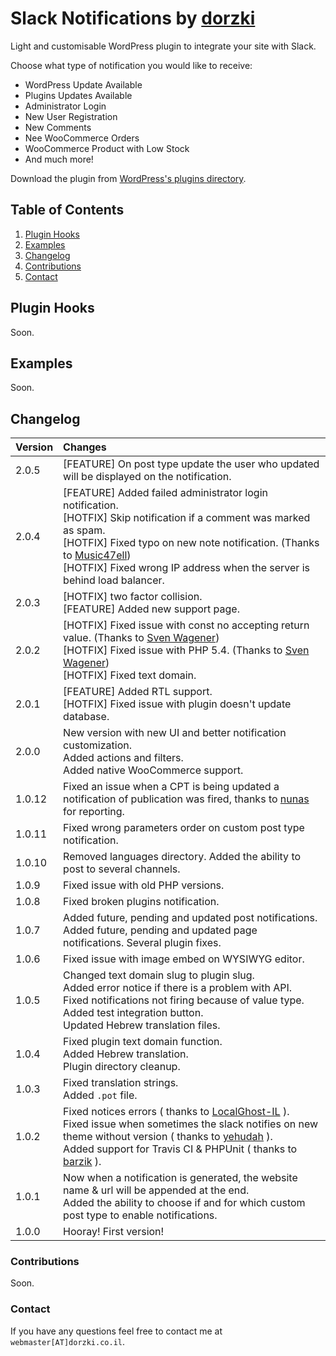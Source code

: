 
# Slack Notifications by [dorzki](https://www.dorzki.co.il)
Light and customisable WordPress plugin to integrate your site with Slack.

Choose what type of notification you would like to receive:
* WordPress Update Available
* Plugins Updates Available
* Administrator Login
* New User Registration
* New Comments
* Nee WooCommerce Orders
* WooCommerce Product with Low Stock
* And much more!

Download the plugin from [WordPress's plugins directory](https://he.wordpress.org/plugins/dorzki-notifications-to-slack/).

## Table of Contents
1. [Plugin Hooks](#plugin-hooks)
1. [Examples](#examples)
1. [Changelog](#changelog)
1. [Contributions](#contributions)
1. [Contact](#contact)

## Plugin Hooks
Soon.

## Examples
Soon.

## Changelog

| Version | Changes |
| :------ | :------ |
| 2.0.5 | [FEATURE] On post type update the user who updated will be displayed on the notification. |
| 2.0.4 | [FEATURE] Added failed administrator login notification.<br>[HOTFIX] Skip notification if a comment was marked as spam.<br>[HOTFIX] Fixed typo on new note notification. (Thanks to [Music47ell](https://wordpress.org/support/users/music47ell/))<br>[HOTFIX] Fixed wrong IP address when the server is behind load balancer. |
| 2.0.3 | [HOTFIX] two factor collision.<br>[FEATURE] Added new support page. |
| 2.0.2 | [HOTFIX] Fixed issue with const no accepting return value. (Thanks to [Sven Wagener](https://wordpress.org/support/users/mahype/))<br>[HOTFIX] Fixed issue with PHP 5.4. (Thanks to [Sven Wagener](https://wordpress.org/support/users/mahype/))<br>[HOTFIX] Fixed text domain.|
| 2.0.1 | [FEATURE] Added RTL support.<br>[HOTFIX] Fixed issue with plugin doesn't update database. |
| 2.0.0 | New version with new UI and better notification customization.<br>Added actions and filters.<br>Added native WooCommerce support. |
| 1.0.12 | Fixed an issue when a CPT is being updated a notification of publication was fired, thanks to [nunas](https://wordpress.org/support/users/nanus/) for reporting. |
| 1.0.11 | Fixed wrong parameters order on custom post type notification. |
| 1.0.10 | Removed languages directory. Added the ability to post to several channels. |
| 1.0.9 | Fixed issue with old PHP versions. |
| 1.0.8 | Fixed broken plugins notification. |
| 1.0.7 | Added future, pending and updated post notifications.<br>Added future, pending and updated page notifications. Several plugin fixes. |
| 1.0.6 | Fixed issue with image embed on WYSIWYG editor. |
| 1.0.5 | Changed text domain slug to plugin slug.<br>Added error notice if there is a problem with API.<br>Fixed notifications not firing because of value type.<br>Added test integration button.<br>Updated Hebrew translation files. |
| 1.0.4 | Fixed plugin text domain function.<br>Added Hebrew translation.<br>Plugin directory cleanup. |
| 1.0.3 | Fixed translation strings.<br>Added `.pot` file. |
| 1.0.2 | Fixed notices errors ( thanks to [LocalGhost-IL](https://profiles.wordpress.org/localghost-il) ).<br>Fixed issue when sometimes the slack notifies on new theme without version ( thanks to [yehudah](https://profiles.wordpress.org/yehudah) ).<br>Added support for Travis CI & PHPUnit ( thanks to [barzik](https://profiles.wordpress.org/barzik) ). |
| 1.0.1 | Now when a notification is generated, the website name & url will be appended at the end.<br>Added the ability to choose if and for which custom post type to enable notifications. |
| 1.0.0 | Hooray! First version! |

### Contributions
Soon.

### Contact
If you have any questions feel free to contact me at `webmaster[AT]dorzki.co.il`.